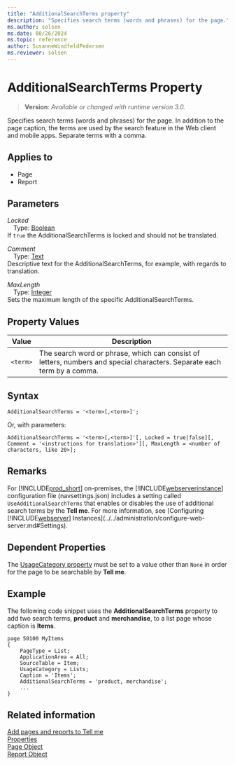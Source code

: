 ```yaml
---
title: "AdditionalSearchTerms property"
description: "Specifies search terms (words and phrases) for the page."
ms.author: solsen
ms.date: 08/26/2024
ms.topic: reference
author: SusanneWindfeldPedersen
ms.reviewer: solsen
---
```

[//]: # (START>DO_NOT_EDIT)
[//]: # (IMPORTANT:Do not edit any of the content between here and the END>DO_NOT_EDIT.)
[//]: # (Any modifications should be made in the .xml files in the ModernDev repo.)
# AdditionalSearchTerms Property
> **Version**: _Available or changed with runtime version 3.0._

Specifies search terms (words and phrases) for the page. In addition to the page caption, the terms are used by the search feature in the Web client and mobile apps. Separate terms with a comma.

## Applies to
-   Page
-   Report

[//]: # (IMPORTANT: END>DO_NOT_EDIT)

## Parameters
*Locked*  
&emsp;Type: [Boolean](../methods-auto/boolean/boolean-data-type.md)  
If `true` the AdditionalSearchTerms is locked and should not be translated.  

*Comment*  
&emsp;Type: [Text](../methods-auto/text/text-data-type.md)  
Descriptive text for the AdditionalSearchTerms, for example, with regards to translation.

*MaxLength*  
&emsp;Type: [Integer](../methods-auto/integer/integer-data-type.md)  
Sets the maximum length of the specific AdditionalSearchTerms.

## Property Values

|Value           |Description                                  |
|----------------|---------------------------------------------|
|`<term>`  |The search word or phrase, which can consist of letters, numbers and special characters. Separate each term by a comma.  |

## Syntax

```AL
AdditionalSearchTerms = '<term>[,<term>]';
```

Or, with parameters:

```AL
AdditionalSearchTerms = '<term>[,<term>]'[, Locked = true|false][, Comment = '<instructions for translation>'][, MaxLength = <number of characters, like 20>];
```

## Remarks
For [!INCLUDE[prod_short](../includes/prod_short.md)] on-premises, the [!INCLUDE[webserverinstance](../includes/webserverinstance.md)] configuration file (navsettings.json) includes a setting called `UseAdditionalSearchTerms` that enables or disables the use of additional search terms by the **Tell me**. For more information, see [Configuring [!INCLUDE[webserver](../includes/webserver.md)] Instances](../../administration/configure-web-server.md#Settings).

## Dependent Properties

The [UsageCategory property](devenv-usagecategory-property.md) must be set to a value other than `None` in order for the page to be searchable by **Tell me**.

## Example

The following code snippet uses the **AdditionalSearchTerms** property to add two search terms, **product** and **merchandise**, to a list page whose caption is **Items**.

```AL
page 50100 MyItems
{
    PageType = List;
    ApplicationArea = All;
    SourceTable = Item;
    UsageCategory = Lists;
    Caption = 'Items';
    AdditionalSearchTerms = 'product, merchandise';
    ...
}
```

## Related information

[Add pages and reports to Tell me](../devenv-al-menusuite-functionality.md)  
[Properties](devenv-properties.md)   
[Page Object](../devenv-page-object.md)  
[Report Object](../devenv-report-object.md)  
